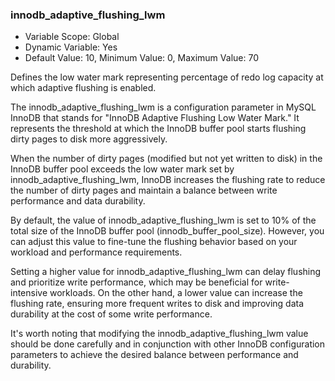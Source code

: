 ### innodb_adaptive_flushing_lwm

* Variable Scope: Global
* Dynamic Variable: Yes
* Default Value: 10, Minimum Value: 0, Maximum Value: 70

Defines the low water mark representing percentage of redo log capacity at which adaptive flushing is enabled.

The innodb_adaptive_flushing_lwm is a configuration parameter in MySQL InnoDB that stands for "InnoDB Adaptive Flushing Low Water Mark." It represents the threshold at which the InnoDB buffer pool starts flushing dirty pages to disk more aggressively.

When the number of dirty pages (modified but not yet written to disk) in the InnoDB buffer pool exceeds the low water mark set by innodb_adaptive_flushing_lwm, InnoDB increases the flushing rate to reduce the number of dirty pages and maintain a balance between write performance and data durability.

By default, the value of innodb_adaptive_flushing_lwm is set to 10% of the total size of the InnoDB buffer pool (innodb_buffer_pool_size). However, you can adjust this value to fine-tune the flushing behavior based on your workload and performance requirements.

Setting a higher value for innodb_adaptive_flushing_lwm can delay flushing and prioritize write performance, which may be beneficial for write-intensive workloads. On the other hand, a lower value can increase the flushing rate, ensuring more frequent writes to disk and improving data durability at the cost of some write performance.

It's worth noting that modifying the innodb_adaptive_flushing_lwm value should be done carefully and in conjunction with other InnoDB configuration parameters to achieve the desired balance between performance and durability.